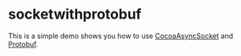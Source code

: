 # socketwithprotobuf
This is a simple demo shows you how to use [CocoaAsyncSocket](https://github.com/robbiehanson/CocoaAsyncSocket) and [Protobuf](https://github.com/google/protobuf). 
